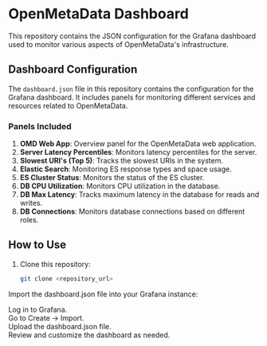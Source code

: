 # OpenMetaData Dashboard

This repository contains the JSON configuration for the Grafana dashboard used to monitor various aspects of OpenMetaData's infrastructure.

## Dashboard Configuration

The `dashboard.json` file in this repository contains the configuration for the Grafana dashboard. It includes panels for monitoring different services and resources related to OpenMetaData.

### Panels Included

1. **OMD Web App**: Overview panel for the OpenMetaData web application.
2. **Server Latency Percentiles**: Monitors latency percentiles for the server.
3. **Slowest URI's (Top 5)**: Tracks the slowest URIs in the system.
4. **Elastic Search**: Monitoring ES response types and space usage.
5. **ES Cluster Status**: Monitors the status of the ES cluster.
6. **DB CPU Utilization**: Monitors CPU utilization in the database.
7. **DB Max Latency**: Tracks maximum latency in the database for reads and writes.
8. **DB Connections**: Monitors database connections based on different roles.

## How to Use

1. Clone this repository:

   ```bash
   git clone <repository_url>
   
Import the dashboard.json file into your Grafana instance:

Log in to Grafana.   
Go to Create -> Import.   
Upload the dashboard.json file.   
Review and customize the dashboard as needed.   
